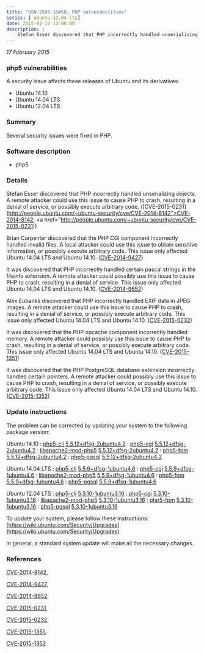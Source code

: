 ```yaml
---
title: "USN-2501-1&#58; PHP vulnerabilities"
series: [ ubuntu-12.04-lts]
date: 2015-02-17 12:00:00
description: |
    Stefan Esser discovered that PHP incorrectly handled unserializing objects. A remote attacker could use this issue to cause PHP to crash, resulting in a denial of service, or possibly execute arbitrary code. ([CVE-2015-0231](http://people.ubuntu.com/~ubuntu-security/cve/CVE-2014-8142">CVE-2014-8142</a>, <a href="http://people.ubuntu.com/~ubuntu-security/cve/CVE-2015-0231))
--- 
```

 
 

*17 February 2015*

### php5 vulnerabilities

A security issue affects these releases of Ubuntu and its derivatives:

* Ubuntu 14.10
* Ubuntu 14.04 LTS
* Ubuntu 12.04 LTS

### Summary

Several security issues were fixed in PHP. 

### Software description

* php5 

### Details

Stefan Esser discovered that PHP incorrectly handled unserializing objects. A remote attacker could use this issue to cause PHP to crash, resulting in a denial of service, or possibly execute arbitrary code. ([CVE-2015-0231](http://people.ubuntu.com/~ubuntu-security/cve/CVE-2014-8142">CVE-2014-8142</a>, <a href="http://people.ubuntu.com/~ubuntu-security/cve/CVE-2015-0231))

Brian Carpenter discovered that the PHP CGI component incorrectly handled invalid files. A local attacker could use this issue to obtain sensitive information, or possibly execute arbitrary code. This issue only affected Ubuntu 14.04 LTS and Ubuntu 14.10. ([CVE-2014-9427](http://people.ubuntu.com/~ubuntu-security/cve/CVE-2014-9427))

It was discovered that PHP incorrectly handled certain pascal strings in the fileinfo extension. A remote attacker could possibly use this issue to cause PHP to crash, resulting in a denial of service. This issue only affected Ubuntu 14.04 LTS and Ubuntu 14.10. ([CVE-2014-9652](http://people.ubuntu.com/~ubuntu-security/cve/CVE-2014-9652))

Alex Eubanks discovered that PHP incorrectly handled EXIF data in JPEG images. A remote attacker could use this issue to cause PHP to crash, resulting in a denial of service, or possibly execute arbitrary code. This issue only affected Ubuntu 14.04 LTS and Ubuntu 14.10. ([CVE-2015-0232](http://people.ubuntu.com/~ubuntu-security/cve/CVE-2015-0232))

It was discovered that the PHP opcache component incorrectly handled memory. A remote attacker could possibly use this issue to cause PHP to crash, resulting in a denial of service, or possibly execute arbitrary code. This issue only affected Ubuntu 14.04 LTS and Ubuntu 14.10. ([CVE-2015-1351](http://people.ubuntu.com/~ubuntu-security/cve/CVE-2015-1351))

It was discovered that the PHP PostgreSQL database extension incorrectly handled certain pointers. A remote attacker could possibly use this issue to cause PHP to crash, resulting in a denial of service, or possibly execute arbitrary code. This issue only affected Ubuntu 14.04 LTS and Ubuntu 14.10. ([CVE-2015-1352](http://people.ubuntu.com/~ubuntu-security/cve/CVE-2015-1352)) 

### Update instructions

The problem can be corrected by updating your system to the following package version:

Ubuntu 14.10
 : [php5-cli](https://launchpad.net/ubuntu/+source/php5) <span> [5.5.12+dfsg-2ubuntu4.2](https://launchpad.net/ubuntu/+source/php5/5.5.12+dfsg-2ubuntu4.2) </span> 
 : [php5-cgi](https://launchpad.net/ubuntu/+source/php5) <span> [5.5.12+dfsg-2ubuntu4.2](https://launchpad.net/ubuntu/+source/php5/5.5.12+dfsg-2ubuntu4.2) </span> 
 : [libapache2-mod-php5](https://launchpad.net/ubuntu/+source/php5) <span> [5.5.12+dfsg-2ubuntu4.2](https://launchpad.net/ubuntu/+source/php5/5.5.12+dfsg-2ubuntu4.2) </span> 
 : [php5-fpm](https://launchpad.net/ubuntu/+source/php5) <span> [5.5.12+dfsg-2ubuntu4.2](https://launchpad.net/ubuntu/+source/php5/5.5.12+dfsg-2ubuntu4.2) </span> 
 : [php5-pgsql](https://launchpad.net/ubuntu/+source/php5) <span> [5.5.12+dfsg-2ubuntu4.2](https://launchpad.net/ubuntu/+source/php5/5.5.12+dfsg-2ubuntu4.2) </span> 

Ubuntu 14.04 LTS
 : [php5-cli](https://launchpad.net/ubuntu/+source/php5) <span> [5.5.9+dfsg-1ubuntu4.6](https://launchpad.net/ubuntu/+source/php5/5.5.9+dfsg-1ubuntu4.6) </span> 
 : [php5-cgi](https://launchpad.net/ubuntu/+source/php5) <span> [5.5.9+dfsg-1ubuntu4.6](https://launchpad.net/ubuntu/+source/php5/5.5.9+dfsg-1ubuntu4.6) </span> 
 : [libapache2-mod-php5](https://launchpad.net/ubuntu/+source/php5) <span> [5.5.9+dfsg-1ubuntu4.6](https://launchpad.net/ubuntu/+source/php5/5.5.9+dfsg-1ubuntu4.6) </span> 
 : [php5-fpm](https://launchpad.net/ubuntu/+source/php5) <span> [5.5.9+dfsg-1ubuntu4.6](https://launchpad.net/ubuntu/+source/php5/5.5.9+dfsg-1ubuntu4.6) </span> 
 : [php5-pgsql](https://launchpad.net/ubuntu/+source/php5) <span> [5.5.9+dfsg-1ubuntu4.6](https://launchpad.net/ubuntu/+source/php5/5.5.9+dfsg-1ubuntu4.6) </span> 

Ubuntu 12.04 LTS
 : [php5-cli](https://launchpad.net/ubuntu/+source/php5) <span> [5.3.10-1ubuntu3.16](https://launchpad.net/ubuntu/+source/php5/5.3.10-1ubuntu3.16) </span> 
 : [php5-cgi](https://launchpad.net/ubuntu/+source/php5) <span> [5.3.10-1ubuntu3.16](https://launchpad.net/ubuntu/+source/php5/5.3.10-1ubuntu3.16) </span> 
 : [libapache2-mod-php5](https://launchpad.net/ubuntu/+source/php5) <span> [5.3.10-1ubuntu3.16](https://launchpad.net/ubuntu/+source/php5/5.3.10-1ubuntu3.16) </span> 
 : [php5-fpm](https://launchpad.net/ubuntu/+source/php5) <span> [5.3.10-1ubuntu3.16](https://launchpad.net/ubuntu/+source/php5/5.3.10-1ubuntu3.16) </span> 
 : [php5-pgsql](https://launchpad.net/ubuntu/+source/php5) <span> [5.3.10-1ubuntu3.16](https://launchpad.net/ubuntu/+source/php5/5.3.10-1ubuntu3.16) </span> 

To update your system, please follow these instructions: [https://wiki.ubuntu.com/Security/Upgrades](https://wiki.ubuntu.com/Security/Upgrades).

In general, a standard system update will make all the necessary changes. 

### References

 
 [CVE-2014-8142](http://people.ubuntu.com/~ubuntu-security/cve/CVE-2014-8142), 

 [CVE-2014-9427](http://people.ubuntu.com/~ubuntu-security/cve/CVE-2014-9427), 

 [CVE-2014-9652](http://people.ubuntu.com/~ubuntu-security/cve/CVE-2014-9652), 

 [CVE-2015-0231](http://people.ubuntu.com/~ubuntu-security/cve/CVE-2015-0231), 

 [CVE-2015-0232](http://people.ubuntu.com/~ubuntu-security/cve/CVE-2015-0232), 

 [CVE-2015-1351](http://people.ubuntu.com/~ubuntu-security/cve/CVE-2015-1351), 

 [CVE-2015-1352](http://people.ubuntu.com/~ubuntu-security/cve/CVE-2015-1352)
 

